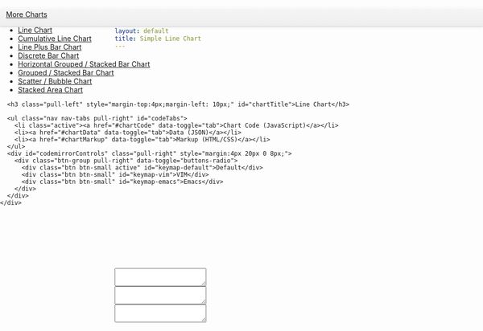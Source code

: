 ```yaml
---
layout: default
title: Simple Line Chart
---
```


<link rel="stylesheet" href="../css/codemirror.css"></link>
<link rel="stylesheet" href="../css/eclipse.css"></link>

<link rel="stylesheet" href="../css/inlet/Color.Picker.Classic.css"></link>
<link rel="stylesheet" href="../css/inlet/jquery-ui-slider.css"></link>

<style type="text/css">
  .container {
    position: relatove;
  }

  .codemirror-controls {
    list-style-type: none;
  }

  .codemirror-controls .status {
    font-weight: bold;
  }

  .CodeMirror {
    min-height: 300px;
    /*
    width: 100%;
    border: 1px solid #999;
    margin: 0 0 30px 0;
    overflow: auto;
    */
  }

  .CodeMirror-scroll {
    height: 100%;
    /*
    height: auto;
    overflow-y: hidden;
    overflow-x: auto;
    background: rgba(38, 38, 38, 0.8);
    */
    background: rgba(255, 255, 255, 0.9);
  }

  #previewWrap {
    /*
    position: absolute;
    right: 0;
    top: 40px;
    width: 100%;
    */
  }

  #codeWrap {
    /*
    position: absolute;
    left: 0;
    top: 40px;
    */
    overflow: auto;
  }

  iframe {
    width: 100%;
    height: 420px;
    border-width: 0;
  }






/* Specific jumbotrons
------------------------- */
/* supporting docs pages */
.subhead {
  padding-bottom: 0;
  margin-bottom: 9px;
}
.subhead h1 {
  font-size: 54px;
}

/* Subnav */
.subnav {
  width: 100%;
  height: 36px;
  background-color: #eeeeee; /* Old browsers */
  background-repeat: repeat-x; /* Repeat the gradient */
  background-image: -moz-linear-gradient(top, #f5f5f5 0%, #eeeeee 100%); /* FF3.6+ */
  background-image: -webkit-gradient(linear, left top, left bottom, color-stop(0%,#f5f5f5), color-stop(100%,#eeeeee)); /* Chrome,Safari4+ */
  background-image: -webkit-linear-gradient(top, #f5f5f5 0%,#eeeeee 100%); /* Chrome 10+,Safari 5.1+ */
  background-image: -ms-linear-gradient(top, #f5f5f5 0%,#eeeeee 100%); /* IE10+ */
  background-image: -o-linear-gradient(top, #f5f5f5 0%,#eeeeee 100%); /* Opera 11.10+ */
  filter: progid:DXImageTransform.Microsoft.gradient( startColorstr='#f5f5f5', endColorstr='#eeeeee',GradientType=0 ); /* IE6-9 */
  background-image: linear-gradient(top, #f5f5f5 0%,#eeeeee 100%); /* W3C */
  border: 1px solid #e5e5e5;
  -webkit-border-radius: 4px;
     -moz-border-radius: 4px;
          border-radius: 4px;
}
.subnav .nav {
  margin-bottom: 0;
}
/*
.subnav .nav > li > a {
  margin: 0;
  padding-top:    11px;
  padding-bottom: 11px;
  border-left: 1px solid #f5f5f5;
  border-right: 1px solid #e5e5e5;
  -webkit-border-radius: 0;
     -moz-border-radius: 0;
          border-radius: 0;
}
.subnav .nav > .active > a,
.subnav .nav > .active > a:hover {
  padding-left: 13px;
  color: #777;
  background-color: #e9e9e9;
  border-right-color: #ddd;
  border-left: 0;
  -webkit-box-shadow: inset 0 3px 5px rgba(0,0,0,.05);
     -moz-box-shadow: inset 0 3px 5px rgba(0,0,0,.05);
          box-shadow: inset 0 3px 5px rgba(0,0,0,.05);
}
.subnav .nav > .active > a .caret,
.subnav .nav > .active > a:hover .caret {
  border-top-color: #777;
}
.subnav .nav > li:first-child > a,
.subnav .nav > li:first-child > a:hover {
  border-left: 0;
  padding-left: 12px;
  -webkit-border-radius: 4px 0 0 4px;
     -moz-border-radius: 4px 0 0 4px;
          border-radius: 4px 0 0 4px;
}
.subnav .nav > li:last-child > a {
  border-right: 0;
}
.subnav .dropdown-menu {
  -webkit-border-radius: 0 0 4px 4px;
     -moz-border-radius: 0 0 4px 4px;
          border-radius: 0 0 4px 4px;
}
*/

.subnav-fixed {
  position: fixed;
  top: 40px;
  left: 0;
  right: 0;
  z-index: 1020; /* 10 less than .navbar-fixed to prevent any overlap */
  border-color: #d5d5d5;
  border-width: 0 0 1px; /* drop the border on the fixed edges */
  -webkit-border-radius: 0;
     -moz-border-radius: 0;
          border-radius: 0;
  -webkit-box-shadow: inset 0 1px 0 #fff, 0 1px 5px rgba(0,0,0,.1);
     -moz-box-shadow: inset 0 1px 0 #fff, 0 1px 5px rgba(0,0,0,.1);
          box-shadow: inset 0 1px 0 #fff, 0 1px 5px rgba(0,0,0,.1);
  filter: progid:DXImageTransform.Microsoft.gradient(enabled=false); /* IE6-9 */
}
.subnav-fixed .nav {
  /*
  width: 938px;
  */
  margin: 0 auto;
  padding: 0 1px;
}
.subnav .nav > li:first-child > a,
.subnav .nav > li:first-child > a:hover {
  -webkit-border-radius: 0;
     -moz-border-radius: 0;
          border-radius: 0;
}


#codeTabs {
  margin: 2px auto 0;
}



</style>



<!--
<div class="subnav navbar-fixed-top">
  <ul class="nav nav-pills">
    <li class="active"><a href="#">Simple Line Chart</a></li>
    <li><a hre="#">Test</a></li>
  </ul>
</div>
-->



<div class="container" style="height:20px">

  <div class="subnav subnav-fixed">
    <div class="subnav-inner">
      <div class="btn-group pull-left" id="loadChart" style="margin:4px 4px 0 12px">
        <a class="btn btn-primary dropdown-toggle" data-toggle="dropdown" href="#">
          More Charts
          <span class="caret"></span>
        </a>
        <ul class="dropdown-menu">
          <li><a href="#" data-chart="line">Line Chart</a></li>
          <li><a href="#" data-chart="cumulativeLine">Cumulative Line Chart</a></li>
          <li><a href="#" data-chart="linePlusBar">Line Plus Bar Chart</a></li>
          <li><a href="#" data-chart="discreteBar">Discrete Bar Chart</a></li>
          <li><a href="#" data-chart="multiBarHorizontal">Horizontal Grouped / Stacked Bar Chart</a></li>
          <li><a href="#" data-chart="multiBar">Grouped / Stacked Bar Chart</a></li>
          <li><a href="#" data-chart="scatter">Scatter / Bubble Chart</a></li>
          <li><a href="#" data-chart="stackedArea">Stacked Area Chart</a></li>
        </ul>
      </div>

      <h3 class="pull-left" style="margin-top:4px;margin-left: 10px;" id="chartTitle">Line Chart</h3>

      <ul class="nav nav-tabs pull-right" id="codeTabs">
        <li class="active"><a href="#chartCode" data-toggle="tab">Chart Code (JavaScript)</a></li>
        <li><a href="#chartData" data-toggle="tab">Data (JSON)</a></li>
        <li><a href="#chartMarkup" data-toggle="tab">Markup (HTML/CSS)</a></li>
      </ul>
      <div id="codemirrorControls" class="pull-right" style="margin:4px 20px 0 8px;">
        <div class="btn-group pull-right" data-toggle="buttons-radio">
          <div class="btn btn-small active" id="keymap-default">Default</div>
          <div class="btn btn-small" id="keymap-vim">VIM</div>
          <div class="btn btn-small" id="keymap-emacs">Emacs</div>
        </div>
      </div>
    </div>
  </div>

</div>

<div class="row-fluid">

<div class="span6" id="previewWrap">

<iframe id="preview">

</iframe>

</div>


<div class="span6" id="codeWrap">

<div>
</div>

<div class="tab-content" id="codeTabsContent">
  <div class="tab-pane fade in active" id="chartCode">
    <textarea id="code" name="code"> </textarea>
  </div>
  <div class="tab-pane fade in active" id="chartData">
    <textarea id="codeData" name="codeData"> </textarea>
  </div>
  <div class="tab-pane fade in active" id="chartMarkup">
    <textarea id="codeMarkup" name="codeMarkup"> </textarea>
  </div>
</div>


<!--
<ul class="codemirror-controls pull-right">
  <li>
    <a href="#" id="vim-mode">Vim mode: <span class="status">Off</span></a>
  </li>
</ul>
-->


</div>





</div>


<script type="text/javascript" src="../js/lib/codemirror/codemirror.js"> </script>
<script type="text/javascript" src="../js/lib/codemirror/keymap/vim.js"> </script>
<script type="text/javascript" src="../js/lib/codemirror/keymap/emacs.js"> </script>
<script type="text/javascript" src="../js/lib/codemirror/xml/xml.js"> </script>
<script type="text/javascript" src="../js/lib/codemirror/javascript/javascript.js"> </script>
<script type="text/javascript" src="../js/lib/codemirror/css/css.js"> </script>
<script type="text/javascript" src="../js/lib/codemirror/gfm/gfm.js"> </script>
<script type="text/javascript" src="../js/lib/codemirror/htmlmixed/htmlmixed.js"> </script>

<script type="text/javascript" src="../js/lib/inlet/jquery-ui.1.8.16.custom.min.js"> </script>
<script type="text/javascript" src="../js/lib/inlet/jquery.ui.slider.js"> </script>
<script type="text/javascript" src="../js/lib/inlet/underscore-min.js"> </script>
<script type="text/javascript" src="../js/lib/inlet/Color.Picker.Classic.js"> </script>
<script type="text/javascript" src="../js/lib/inlet/Color.Space.js"> </script>
<script type="text/javascript" src="../js/lib/inlet/inlet.js"> </script>



<script type="text/javascript" src="codemirror.js"> </script>
